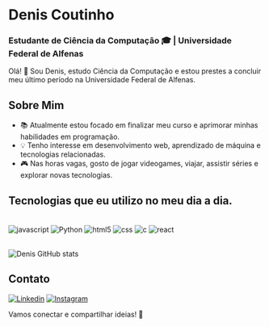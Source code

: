 # Denis Coutinho
### Estudante de Ciência da Computação 🎓 | Universidade Federal de Alfenas

Olá! 👋 Sou Denis, estudo Ciência da Computação e estou prestes a concluir meu último período na Universidade Federal de Alfenas.

## Sobre Mim
- 📚 Atualmente estou focado em finalizar meu curso e aprimorar minhas habilidades em programação.
- 💡 Tenho interesse em desenvolvimento web, aprendizado de máquina e tecnologias relacionadas.
- 🎮 Nas horas vagas, gosto de jogar videogames, viajar, assistir séries e explorar novas tecnologias.

## Tecnologias que eu utilizo no meu dia a dia.

<div style="display: inline_block"><br/>
 <img align="center" alt="javascript" src="https://img.shields.io/badge/C-00599C?style=for-the-badge&logo=c&logoColor=white" />
 <img align="center" alt="Python" src="https://img.shields.io/badge/Python-3776AB?style=for-the-badge&logo=python&logoColor=white" />
 <img align="center" alt="html5" src="https://img.shields.io/badge/HTML-239120?style=for-the-badge&logo=html5&logoColor=white" />
 <img align="center" alt="css" src="https://img.shields.io/badge/CSS-239120?&style=for-the-badge&logo=css3&logoColor=white" />
 <img align="center" alt="c" src="https://img.shields.io/badge/JavaScript-F7DF1E?style=for-the-badge&logo=javascript&logoColor=black" />
 <img align="center" alt="react" src="https://img.shields.io/badge/React-20232A?style=for-the-badge&logo=react&logoColor=61DAFB" />
</div><br>

![Denis GitHub stats](https://github-readme-stats.vercel.app/api?username=DenisCoutinho&show_icons=true&theme=dracula)

## Contato
[![Linkedin](https://img.shields.io/badge/LinkedIn-0077B5?style=for-the-badge&logo=linkedin&logoColor=white)](www.linkedin.com/in/denis-coutinho-95ba92263)
[![Instagram](https://img.shields.io/badge/Instagram-E4405F?style=for-the-badge&logo=instagram&logoColor=white)](https://www.instagram.com/deniss_coutinho/)

Vamos conectar e compartilhar ideias! 🚀
